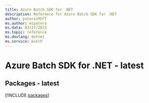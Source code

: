 ```yaml
---
title: Azure Batch SDK for .NET
description: Reference for Azure Batch SDK for .NET
author: paterasMSFT
ms.author: mipatera
ms.data: 03/27/2023
ms.topic: reference
ms.devlang: dotnet
ms.service: batch
---
```

# Azure Batch SDK for .NET - latest
## Packages - latest
[!INCLUDE [packages](batch-index.md)]